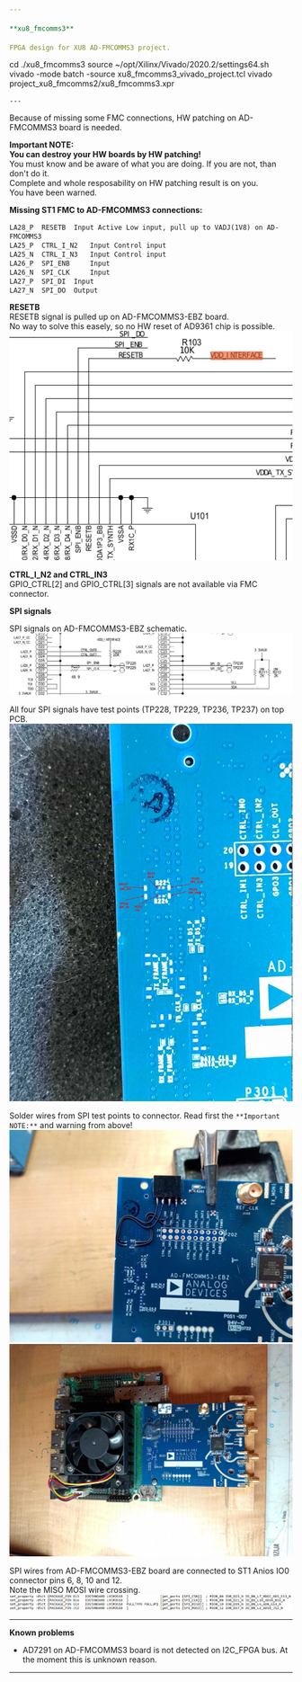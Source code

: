 ```yaml
---

**xu8_fmcomms3**  

FPGA design for XU8 AD-FMCOMMS3 project.

```
cd ./xu8_fmcomms3
source ~/opt/Xilinx/Vivado/2020.2/settings64.sh
vivado -mode batch -source xu8_fmcomms3_vivado_project.tcl
vivado project_xu8_fmcomms2/xu8_fmcomms3.xpr
```
---
```


Because of missing some FMC connections, HW patching on AD-FMCOMMS3 board is needed.  

**Important NOTE:**  
**You can destroy your HW boards by HW patching!**  
You must know and be aware of what you are doing. If you are not, than don't do it.  
Complete and whole resposability on HW patching result is on you.  
You have been warned.  

**Missing ST1 FMC to AD-FMCOMMS3 connections:**  

```
LA28_P	RESETB 	Input Active Low input, pull up to VADJ(1V8) on AD-FMCOMMS3
LA25_P	CTRL_I_N2 	Input Control input
LA25_N	CTRL_I_N3 	Input Control input
LA26_P	SPI_ENB 	Input
LA26_N	SPI_CLK 	Input
LA27_P	SPI_DI 	Input
LA27_N	SPI_DO 	Output
```

**RESETB**  
RESETB signal is pulled up on AD-FMCOMMS3-EBZ board.  
No way to solve this easely, so no HW reset of AD9361 chip is possible.  
![RESETB](./hw_patch_pictures/RESETB.png)  

**CTRL_I_N2 and CTRL_IN3**  
GPIO_CTRL[2] and GPIO_CTRL[3] signals are not available via FMC connector.  

**SPI signals**  

SPI signals on AD-FMCOMMS3-EBZ schematic.  
![schematics](./hw_patch_pictures/SPI.AD-FMCOMMS3_shematic.png)   

All four SPI signals have test points (TP228, TP229, TP236, TP237) on top PCB.  
![SPI test points on PCB](./hw_patch_pictures/SPI_test_points-markings.jpg)   

Solder wires from SPI test points to connector. Read first the `**Important NOTE:**` and warning from above!  
![SPI wires patch](./hw_patch_pictures/SPI_TP_soldering.jpg)   
![FMCOMMS3 SPI wire patch](./hw_patch_pictures/xu_fmcomms3_spi_patch.jpg)   

SPI wires from AD-FMCOMMS3-EBZ board are connected to ST1 Anios IO0 connector pins 6, 8, 10 and 12.  
Note the MISO MOSI wire crossing.  
![SPI to FPGA pins connection](./hw_patch_pictures/SPI_to_IO0_pin_constrains.png)  

---

**Known problems**  
- AD7291 on AD-FMCOMMS3 board is not detected on I2C_FPGA bus. At the moment this is unknown reason.

---

